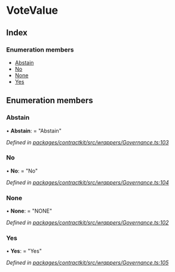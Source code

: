 # VoteValue

## Index

### Enumeration members

* [Abstain](../enums/_wrappers_governance_.votevalue.md#abstain)
* [No](../enums/_wrappers_governance_.votevalue.md#no)
* [None](../enums/_wrappers_governance_.votevalue.md#none)
* [Yes](../enums/_wrappers_governance_.votevalue.md#yes)

## Enumeration members

### Abstain

• **Abstain**: = "Abstain"

_Defined in_ [_packages/contractkit/src/wrappers/Governance.ts:103_](https://github.com/celo-org/celo-monorepo/blob/master/packages/contractkit/src/wrappers/Governance.ts#L103)

### No

• **No**: = "No"

_Defined in_ [_packages/contractkit/src/wrappers/Governance.ts:104_](https://github.com/celo-org/celo-monorepo/blob/master/packages/contractkit/src/wrappers/Governance.ts#L104)

### None

• **None**: = "NONE"

_Defined in_ [_packages/contractkit/src/wrappers/Governance.ts:102_](https://github.com/celo-org/celo-monorepo/blob/master/packages/contractkit/src/wrappers/Governance.ts#L102)

### Yes

• **Yes**: = "Yes"

_Defined in_ [_packages/contractkit/src/wrappers/Governance.ts:105_](https://github.com/celo-org/celo-monorepo/blob/master/packages/contractkit/src/wrappers/Governance.ts#L105)

